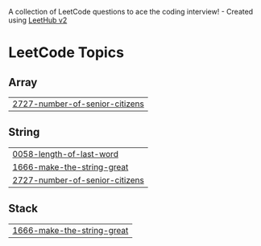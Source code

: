 A collection of LeetCode questions to ace the coding interview! - Created using [LeetHub v2](https://github.com/arunbhardwaj/LeetHub-2.0)
<!---LeetCode Topics Start-->
# LeetCode Topics
## Array
|  |
| ------- |
| [2727-number-of-senior-citizens](https://github.com/sukantahalder123/LeetCode/tree/master/2727-number-of-senior-citizens) |
## String
|  |
| ------- |
| [0058-length-of-last-word](https://github.com/sukantahalder123/LeetCode/tree/master/0058-length-of-last-word) |
| [1666-make-the-string-great](https://github.com/sukantahalder123/LeetCode/tree/master/1666-make-the-string-great) |
| [2727-number-of-senior-citizens](https://github.com/sukantahalder123/LeetCode/tree/master/2727-number-of-senior-citizens) |
## Stack
|  |
| ------- |
| [1666-make-the-string-great](https://github.com/sukantahalder123/LeetCode/tree/master/1666-make-the-string-great) |
<!---LeetCode Topics End-->